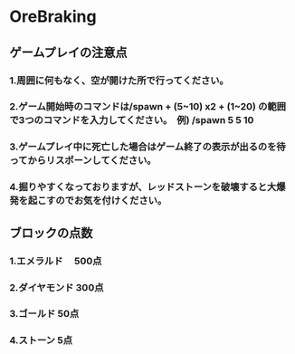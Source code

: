 # OreBraking

## ゲームプレイの注意点
### 1.周囲に何もなく、空が開けた所で行ってください。
### 2.ゲーム開始時のコマンドは/spawn + (5~10) x2 + (1~20)  の範囲で3つのコマンドを入力してください。　例) /spawn 5 5 10
### 3.ゲームプレイ中に死亡した場合はゲーム終了の表示が出るのを待ってからリスポーンしてください。
### 4.掘りやすくなっておりますが、レッドストーンを破壊すると大爆発を起こすのでお気を付けください。

## ブロックの点数
### 1.エメラルド　   500点
### 2.ダイヤモンド   300点
### 3.ゴールド        50点
### 4.ストーン         5点

